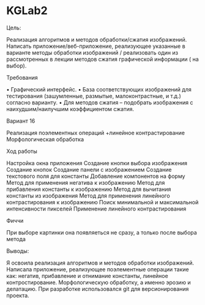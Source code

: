 # KGLab2
Цель:

 Реализация алгоритмов и методов обработки/сжатия изображений. 
 Написать приложение/веб-приложение, реализующее указанные в варианте методы 
 обработки изображений / реализовать один из рассмотренных в лекции методов 
 сжатия графической информации ( на выбор).

Требования

 • Графический интерфейс.
 • База соответствующих изображений для тестирования (зашумленные, 
размытые, малоконтрастные, и т.д.) согласно варианту.
 • Для методов сжатия – подобрать изображения с наихудшим/наилучшим 
коэффициентом сжатия.

Вариант 16

 Реализация поэлементных операций +линейное контрастирование
 Морфологическая обработка


 Ход работы

Настройка окна приложения
Создание кнопки выбора изображения
Создание кнопок
Создание панели с изображением
Создание текстового поля для константы
Добавление компонентов на форму
Метод для применения негатива к изображению
Метод для прибавления константы к изображению
Метод для вычитания константы из изображения
Метод для применения линейного контрастирования к изображению
Поиск минимальной и максимальной интенсивности пикселей
Применение линейного контрастирования


Фиччи
 
При выборе картинки она появляеться не сразу, а только после выбора метода


Выводы:

 Я освоила реализация алгоритмов и методов обработки изображений. 
 Написала приложение, реализующее поэлементные операции такие как: негатив, прибавление и отнимание константы, линейное контростирование.
 Морфологическую обработку, а именно эрозию и делатацию. При разработке использовался git для версионирования проекта.


